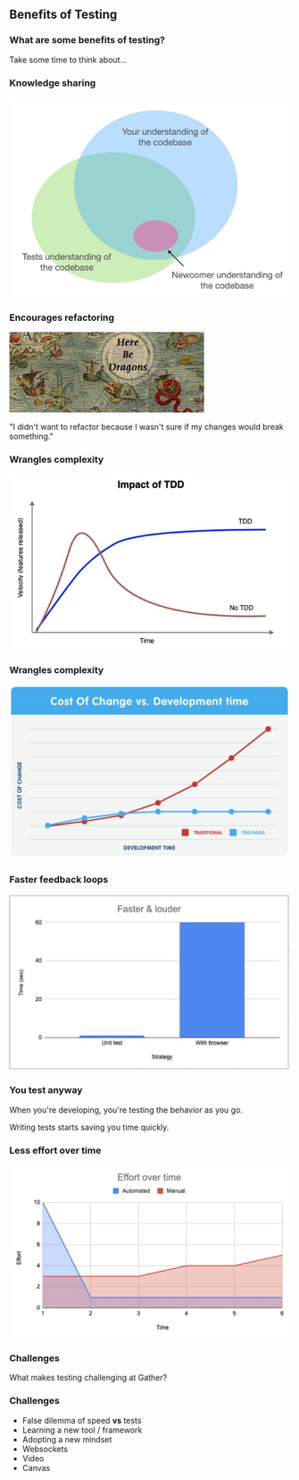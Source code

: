 ## Benefits of Testing

### What are some benefits of testing?

Take some time to think about...

### Knowledge sharing

![](./images/knowledge-sharing.jpg)

### Encourages refactoring

![](./images/dragons.jpg)

"I didn't want to refactor because I wasn't sure if my
changes would break something."

### Wrangles complexity

![](./images/tdd1.jpg)

### Wrangles complexity

![](./images/tdd2.jpg)

### Faster feedback loops

![](./images/speed.jpg)

### You test anyway

When you're developing, you're testing the behavior
as you go.

Writing tests starts saving you time quickly.

### Less effort over time

![](images/effort.jpg)

### Challenges

What makes testing challenging at Gather?

### Challenges

* False dilemma of speed **vs** tests
* Learning a new tool / framework
* Adopting a new mindset
* Websockets
* Video
* Canvas
